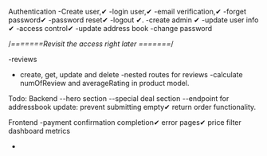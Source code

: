 Authentication
-Create user,✔
-login user,✔
-email verification,✔
-forget password✔
-password reset✔
-logout ✔.
-create admin ✔
-update user info ✔
-access control✔
-update address book
-change password

/_=======Revisit the access right later =======_/

-reviews

- create, get, update and delete
  -nested routes for reviews
  -calculate numOfReview and averageRating in product model.

Todo:
Backend
--hero section
--special deal section
--endpoint for addressbook update: prevent submitting empty✔
return order functionality.

Frontend
-payment confirmation completion✔
error pages✔
price filter
dashboard metrics

-
